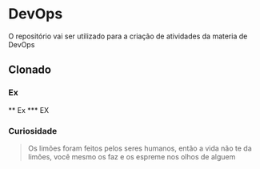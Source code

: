 # DevOps
O repositório vai ser utilizado para a criação de atividades da materia de DevOps
## Clonado
### Ex

** Ex 
*** EX 
### Curiosidade
> Os limões foram feitos pelos seres humanos, então a vida não te da limões, você mesmo os faz e os espreme nos olhos de alguem
